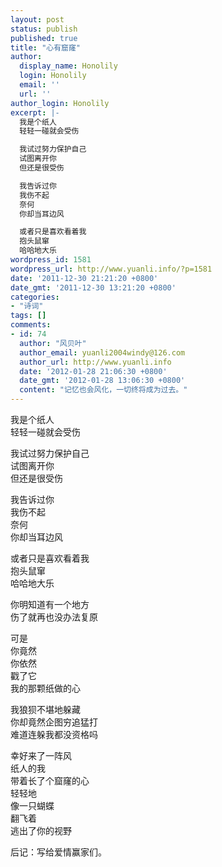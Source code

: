 ```yaml
---
layout: post
status: publish
published: true
title: "心有窟窿"
author:
  display_name: Honolily
  login: Honolily
  email: ''
  url: ''
author_login: Honolily
excerpt: |-
  我是个纸人
  轻轻一碰就会受伤

  我试过努力保护自己
  试图离开你
  但还是很受伤

  我告诉过你
  我伤不起
  奈何
  你却当耳边风

  或者只是喜欢看着我
  抱头鼠窜
  哈哈地大乐
wordpress_id: 1581
wordpress_url: http://www.yuanli.info/?p=1581
date: '2011-12-30 21:21:20 +0800'
date_gmt: '2011-12-30 13:21:20 +0800'
categories:
- "诗词"
tags: []
comments:
- id: 74
  author: "风贝叶"
  author_email: yuanli2004windy@126.com
  author_url: http://www.yuanli.info
  date: '2012-01-28 21:06:30 +0800'
  date_gmt: '2012-01-28 13:06:30 +0800'
  content: "记忆也会风化，一切终将成为过去。"
---
```

<p>我是个纸人<br />
轻轻一碰就会受伤</p>
<p>我试过努力保护自己<br />
试图离开你<br />
但还是很受伤</p>
<p>我告诉过你<br />
我伤不起<br />
奈何<br />
你却当耳边风</p>
<p>或者只是喜欢看着我<br />
抱头鼠窜<br />
哈哈地大乐<a id="more"></a><a id="more-1581"></a></p>
<p>你明知道有一个地方<br />
伤了就再也没办法复原</p>
<p>可是<br />
你竟然<br />
你依然<br />
戳了它<br />
我的那颗纸做的心</p>
<p>我狼狈不堪地躲藏<br />
你却竟然企图穷追猛打<br />
难道连躲我都没资格吗</p>
<p>幸好来了一阵风<br />
纸人的我<br />
带着长了个窟窿的心<br />
轻轻地<br />
像一只蝴蝶<br />
翻飞着<br />
逃出了你的视野</p>
<p>后记：写给爱情赢家们。</p>
